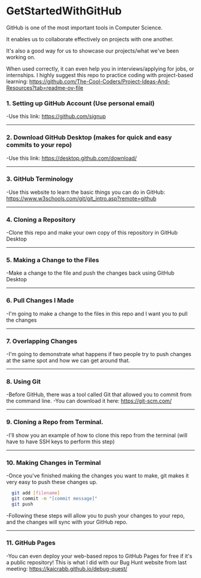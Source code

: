 # GetStartedWithGitHub

GitHub is one of the most important tools in Computer Science.

It enables us to collaborate effectively on projects with one another.

It's also a good way for us to showcase our projects/what we've been working on.

When used correctly, it can even help you in interviews/applying for jobs, or internships.
I highly suggest this repo to practice coding with project-based learning: https://github.com/The-Cool-Coders/Project-Ideas-And-Resources?tab=readme-ov-file

### 1. Setting up GitHub Account (Use personal email)
  -Use this link: https://github.com/signup

---

### 2. Download GitHub Desktop (makes for quick and easy commits to your repo)
   -Use this link: https://desktop.github.com/download/

---

### 3. GitHub Terminology
  -Use this website to learn the basic things you can do in GitHub: https://www.w3schools.com/git/git_intro.asp?remote=github

---

### 4. Cloning a Repository
  -Clone this repo and make your own copy of this repository in GitHub Desktop

---

### 5. Making a Change to the Files
  -Make a change to the file and push the changes back using GitHub Desktop

---

### 6. Pull Changes I Made
  -I'm going to make a change to the files in this repo and I want you to pull the changes

---

### 7. Overlapping Changes
  -I'm going to demonstrate what happens if two people try to push changes at the same spot and how we can get around that.

---

### 8. Using Git
  -Before GitHub, there was a tool called Git that allowed you to commit from the command line.
  -You can download it here: https://git-scm.com/

---

### 9. Cloning a Repo from Terminal.
  -I'll show you an example of how to clone this repo from the terminal (will have to have SSH keys to perform this step)

---

### 10. Making Changes in Terminal
  -Once you've finished making the changes you want to make, git makes it very easy to push these changes up.
  
  ```bash 
    git add [filename] 
    git commit -m "[commit message]" 
    git push 
  ```

  -Following these steps will allow you to push your changes to your repo, and the changes will sync with your GitHub repo.

---

### 11. GitHub Pages
  -You can even deploy your web-based repos to GitHub Pages for free if it's a public repository!
  This is what I did with our Bug Hunt website from last meeting: https://kaicrabb.github.io/debug-quest/
  
